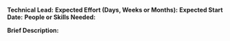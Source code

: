 **Technical Lead:** 
**Expected Effort (Days, Weeks or Months):** 
**Expected Start Date:**
**People or Skills Needed:** 

**Brief Description:**
